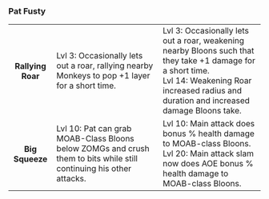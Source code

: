 ### Pat Fusty


<table>
   <tr>
    <td align='center'>
        <h4>Rallying Roar</h4>
    </td>
    <td>
       Lvl 3: Occasionally lets out a roar, rallying nearby Monkeys to pop +1 layer for a short time.
    </td>
    <td>
       Lvl 3: Occasionally lets out a roar, weakening nearby Bloons such that they take +1 damage for a short time.<br/>Lvl 14: Weakening Roar increased radius and duration and increased damage Bloons take.
    </td>
</tr><tr>
    <td align='center'>
        <h4>Big Squeeze</h4>
    </td>
    <td>
       Lvl 10: Pat can grab MOAB-Class Bloons below ZOMGs and crush them to bits while still continuing his other attacks.
    </td>
    <td>
       Lvl 10: Main attack does bonus % health damage to MOAB-class Bloons.<br/>Lvl 20: Main attack slam now does AOE bonus % health damage to MOAB-class Bloons.
    </td>
</tr>
</table>
